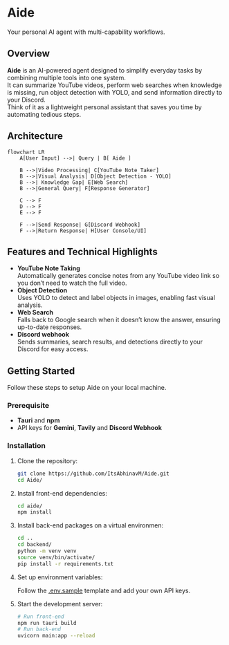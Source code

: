 # Aide
Your personal AI agent with multi-capability workflows.  
## Overview
**Aide** is an AI-powered agent designed to simplify everyday tasks by combining multiple tools into one system.  
It can summarize YouTube videos, perform web searches when knowledge is missing, run object detection with YOLO, and send information directly to your Discord.  
Think of it as a lightweight personal assistant that saves you time by automating tedious steps.
## Architecture
```mermaid
flowchart LR
    A[User Input] -->| Query | B[ Aide ]

    B -->|Video Processing| C[YouTube Note Taker]
    B -->|Visual Analysis| D[Object Detection - YOLO]
    B -->| Knowledge Gap| E[Web Search]
    B -->|General Query| F[Response Generator]

    C --> F
    D --> F
    E --> F

    F -->|Send Response| G[Discord Webhook]
    F -->|Return Response| H[User Console/UI]
```
## Features and Technical Highlights
- **YouTube Note Taking** <br> 
   Automatically generates concise notes from any YouTube video link so you don’t need to watch the full video.
- **Object Detection**<br>
   Uses YOLO to detect and label objects in images, enabling fast visual analysis.
- **Web Search**<br>
   Falls back to Google search when it doesn’t know the answer, ensuring up-to-date responses. 
- **Discord webhook**<br>
   Sends summaries, search results, and detections directly to your Discord for easy access.

## Getting Started
Follow these steps to setup Aide on your local machine.
### Prerequisite
- **Tauri** and **npm**
- API keys for **Gemini**, **Tavily** and **Discord Webhook**
### Installation
1. Clone the repository:

   ```bash
   git clone https://github.com/ItsAbhinavM/Aide.git
   cd Aide/
   ```

2. Install front-end dependencies:

   ```bash
   cd aide/
   npm install
   ```
3. Install back-end packages on a virtual environmen:
   ```bash
   cd ..
   cd backend/
   python -m venv venv
   source venv/bin/activate/
   pip install -r requirements.txt
   ```
3. Set up environment variables:

   Follow the [.env.sample](https://github.com/ItsAbhinavM/Aide/blob/main/backend/.env.sample) template and add your own API keys.

4. Start the development server:

   ```bash
   # Run front-end
   npm run tauri build
   # Run back-end
   uvicorn main:app --reload
   ```
